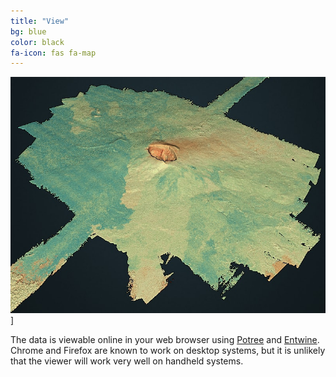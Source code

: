 ```yaml
---
title: "View"
bg: blue
color: black
fa-icon: fas fa-map
---
```




<a href="./potree/browse.html" rel="View LiDAR data">![Kilauea](./potree/resources/images/kilauea.jpg)]</a>

The data is viewable online in your web browser using [Potree](http://potree.org) and [Entwine](https://entwine.io). Chrome and
Firefox are known to work on desktop systems, but it is unlikely that the viewer will work very well on handheld systems.


